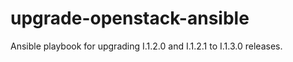upgrade-openstack-ansible
=========================

Ansible playbook for upgrading I.1.2.0 and I.1.2.1 to I.1.3.0 releases.
